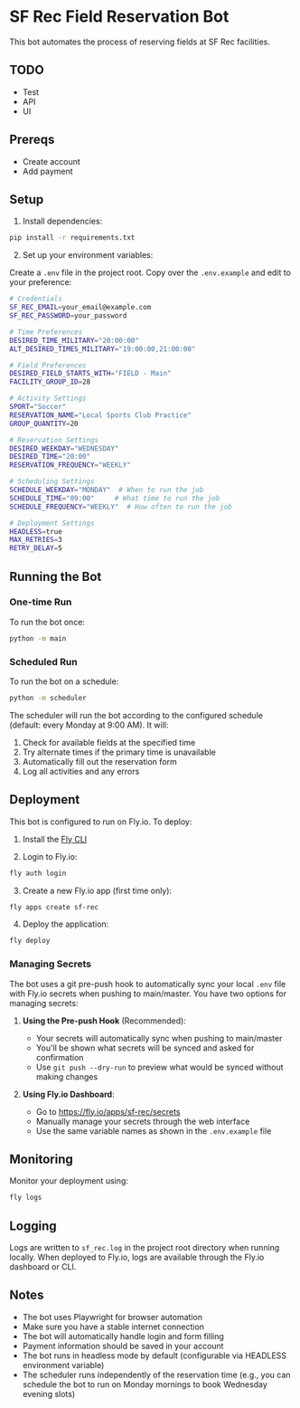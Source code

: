 # SF Rec Field Reservation Bot

This bot automates the process of reserving fields at SF Rec facilities.

## TODO

- Test
- API
- UI

## Prereqs

- Create account
- Add payment

## Setup

1. Install dependencies:

```bash
pip install -r requirements.txt
```

2. Set up your environment variables:

Create a `.env` file in the project root. Copy over the `.env.example` and edit to your preference:

```bash
# Credentials
SF_REC_EMAIL=your_email@example.com
SF_REC_PASSWORD=your_password

# Time Preferences
DESIRED_TIME_MILITARY="20:00:00"
ALT_DESIRED_TIMES_MILITARY="19:00:00,21:00:00"

# Field Preferences
DESIRED_FIELD_STARTS_WITH="FIELD - Main" 
FACILITY_GROUP_ID=28

# Activity Settings
SPORT="Soccer"
RESERVATION_NAME="Local Sports Club Practice"
GROUP_QUANTITY=20

# Reservation Settings
DESIRED_WEEKDAY="WEDNESDAY"
DESIRED_TIME="20:00"
RESERVATION_FREQUENCY="WEEKLY"

# Scheduling Settings
SCHEDULE_WEEKDAY="MONDAY"  # When to run the job
SCHEDULE_TIME="09:00"     # What time to run the job
SCHEDULE_FREQUENCY="WEEKLY"  # How often to run the job

# Deployment Settings
HEADLESS=true
MAX_RETRIES=3
RETRY_DELAY=5
```

## Running the Bot

### One-time Run

To run the bot once:

```bash
python -m main
```

### Scheduled Run

To run the bot on a schedule:

```bash
python -m scheduler
```

The scheduler will run the bot according to the configured schedule (default: every Monday at 9:00 AM). It will:

1. Check for available fields at the specified time
2. Try alternate times if the primary time is unavailable
3. Automatically fill out the reservation form
4. Log all activities and any errors

## Deployment

This bot is configured to run on Fly.io. To deploy:

1. Install the [Fly CLI](https://fly.io/docs/hands-on/install-flyctl/)

2. Login to Fly.io:
```bash
fly auth login
```

3. Create a new Fly.io app (first time only):
```bash
fly apps create sf-rec
```

4. Deploy the application:
```bash
fly deploy
```

### Managing Secrets

The bot uses a git pre-push hook to automatically sync your local `.env` file with Fly.io secrets when pushing to main/master. You have two options for managing secrets:

1. **Using the Pre-push Hook** (Recommended):
   - Your secrets will automatically sync when pushing to main/master
   - You'll be shown what secrets will be synced and asked for confirmation
   - Use `git push --dry-run` to preview what would be synced without making changes

2. **Using Fly.io Dashboard**:
   - Go to https://fly.io/apps/sf-rec/secrets
   - Manually manage your secrets through the web interface
   - Use the same variable names as shown in the `.env.example` file

## Monitoring

Monitor your deployment using:
```bash
fly logs
```

## Logging

Logs are written to `sf_rec.log` in the project root directory when running locally.
When deployed to Fly.io, logs are available through the Fly.io dashboard or CLI.

## Notes

- The bot uses Playwright for browser automation
- Make sure you have a stable internet connection
- The bot will automatically handle login and form filling
- Payment information should be saved in your account
- The bot runs in headless mode by default (configurable via HEADLESS environment variable)
- The scheduler runs independently of the reservation time (e.g., you can schedule the bot to run on Monday mornings to book Wednesday evening slots)
